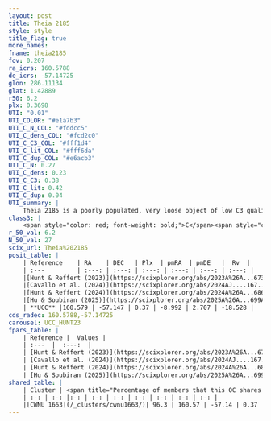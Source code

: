 ```yaml
---
layout: post
title: Theia 2185
style: style
title_flag: true
more_names: 
fname: theia2185
fov: 0.207
ra_icrs: 160.5788
de_icrs: -57.14725
glon: 286.11134
glat: 1.42889
r50: 6.2
plx: 0.3698
UTI: "0.01"
UTI_COLOR: "#e1a7b3"
UTI_C_N_COL: "#fddcc5"
UTI_C_dens_COL: "#fcd2c0"
UTI_C_C3_COL: "#fff1d4"
UTI_C_lit_COL: "#fff6da"
UTI_C_dup_COL: "#e6acb3"
UTI_C_N: 0.27
UTI_C_dens: 0.23
UTI_C_C3: 0.38
UTI_C_lit: 0.42
UTI_C_dup: 0.04
UTI_summary: |
    Theia 2185 is a poorly populated, very loose object of low C3 quality. It was recently reported in the literature.<br><br><span style="color: #99180f; font-weight: bold;">Warning: </span>This is very likely a duplicate object, which shares a large percentage of members with at least one previously reported entry.
class3: |
    <span style="color: red; font-weight: bold;">C</span><span style="color: #FFC300; font-weight: bold;">B</span>
r_50_val: 6.2
N_50_val: 27
scix_url: Theia%202185
posit_table: |
    | Reference    | RA    | DEC   | Plx  | pmRA  | pmDE   |  Rv  |
    | :---         | :---: | :---: | :---: | :---: | :---: | :---: |
    |[Hunt & Reffert (2023)](https://scixplorer.org/abs/2023A%26A...673A.114H) | 160.581 | -57.154 | 0.368 | -9.0 | 2.705 | -14.046 |
    |[Cavallo et al. (2024)](https://scixplorer.org/abs/2024AJ....167...12C) | 160.596 | -57.165 | 0.37 | -- | -- | -- |
    |[Hunt & Reffert (2024)](https://scixplorer.org/abs/2024A%26A...686A..42H) | 160.581 | -57.154 | 0.368 | -9.0 | 2.705 | -14.046 |
    |[Hu & Soubiran (2025)](https://scixplorer.org/abs/2025A%26A...699A.246H) | 160.596 | -57.165 | -- | -- | -- | -- |
    | **UCC** |160.579 | -57.147 | 0.37 | -8.992 | 2.707 | -18.528 | 
cds_radec: 160.5788,-57.14725
carousel: UCC_HUNT23
fpars_table: |
    | Reference |  Values |
    | :---  |  :---:  |
    | [Hunt & Reffert (2023)](https://scixplorer.org/abs/2023A%26A...673A.114H) | `AV50=0.649, diffAV50=0.953, MOD50=11.948, logAge50=8.958` |
    | [Cavallo et al. (2024)](https://scixplorer.org/abs/2024AJ....167...12C) | `AV50=0.95, dMod50=11.87, logAge50=9.01, [Fe/H]50=0.07` |
    | [Hunt & Reffert (2024)](https://scixplorer.org/abs/2024A%26A...686A..42H) | `MassJ=66.5539` |
    | [Hu & Soubiran (2025)](https://scixplorer.org/abs/2025A%26A...699A.246H) | `MA22=-0.29, MA23f=-0.15, MA23g=-0.07, MZ23=-0.29, MK24=-0.24, MF24=-0.16` |
shared_table: |
    | Cluster | <span title="Percentage of members that this OC shares with the ones listed">%</span>   | RA   | DEC   | Plx   | pmRA  | pmDE  | Rv | UTI |
    | :-: | :-: |:-: | :-: | :-: | :-: | :-: | :-: | :-: |
    |[CWNU 1663](/_clusters/cwnu1663/)| 96.3 | 160.57 | -57.14 | 0.37 | -8.99 | 2.71 | -18.53 |0.18 |
---
```

